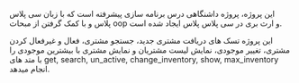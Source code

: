 این پروژه، پروژه داشنگاهی درس برنامه سازی پیشرفته است که با زبان سی پلاس پلاس و با کمک گرفتن از مبحاث oop و
ارث بری در سی پلاس پلاس ایجاد شده است.

این پروژه تسک های دریافت مشتری جدید، جستجو مشتری، فعال و غیرفعال کردن مشتری، تغییر موجودی، نمایش لیست مشتریان و نمایش مشتری با بیشترین موجودی را با متد های 
get, search, un_active, change_inventory, show, max_inventory 
انجام میدهد.